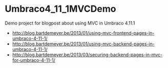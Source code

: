 Umbraco4_11_1MVCDemo
====================

Demo project for blogpost about using MVC in Umbraco 4.11.1
* http://blog.bartdemeyer.be/2013/01/using-mvc-frontend-pages-in-umbraco-4-11-1/
* http://blog.bartdemeyer.be/2013/01/using-mvc-backend-pages-in-umbraco-4-11-1/
* http://blog.bartdemeyer.be/2013/03/securing-backend-pages-in-mvc-for-umbraco-4-11-1/
